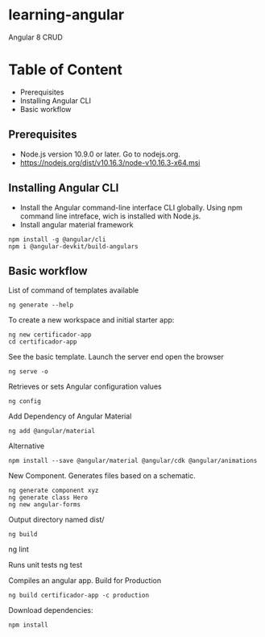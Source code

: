 # learning-angular

Angular 8 CRUD

# Table of Content
- Prerequisites
- Installing Angular CLI
- Basic workflow

## Prerequisites

- Node.js version 10.9.0 or later. Go to nodejs.org.
- https://nodejs.org/dist/v10.16.3/node-v10.16.3-x64.msi

## Installing Angular CLI

- Install the Angular command-line interface CLI globally. Using npm command line intreface, wich is installed with Node.js.
- Install angular material framework
```shel
npm install -g @angular/cli
npm i @angular-devkit/build-angulars
```

## Basic workflow

List of command of templates available
```shel
ng generate --help
```

To create a new workspace and initial starter app:
```shel
ng new certificador-app
cd certificador-app
```

See the basic template. Launch the server end open the browser
```shel
ng serve -o
```

Retrieves or sets Angular configuration values
```shel
ng config
```

Add Dependency of Angular Material
```shel
ng add @angular/material
```
Alternative
```shel
npm install --save @angular/material @angular/cdk @angular/animations
```

New Component. Generates files based on a schematic.
```shel
ng generate component xyz
ng generate class Hero
ng new angular-forms
```

Output directory named dist/
```
ng build
```

ng lint



Runs unit tests
ng test

Compiles an angular app. Build for Production
```shel
ng build certificador-app -c production
```

Download dependencies:
```shel
npm install
```

